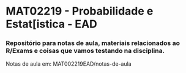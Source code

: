 # MAT02219 - Probabilidade e Estat[istica - EAD
### Repositório para notas de aula, materiais relacionados ao R/Exams e coisas que vamos testando na disciplina.

Notas de aula em: MAT002219EAD/notas-de-aula
